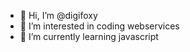 - 👋 Hi, I’m @digifoxy
- 👀 I’m interested in coding webservices
- 🌱 I’m currently learning javascript


<!---
digifoxy/digifoxy is a ✨ special ✨ repository because its `README.md` (this file) appears on your GitHub profile.
You can click the Preview link to take a look at your changes.
--->
